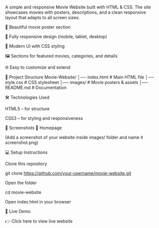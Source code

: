 A simple and responsive Movie Website built with HTML & CSS. The site showcases movies with posters, descriptions, and a clean responsive layout that adapts to all screen sizes.

🎥 Beautiful movie poster section

📱 Fully responsive design (mobile, tablet, desktop)

🎨 Modern UI with CSS styling

🖼️ Sections for featured movies, categories, and details

🌐 Easy to customize and extend

📂 Project Structure
Movie-Website/
│── index.html        # Main HTML file
│── style.css         # CSS stylesheet
│── images/           # Movie posters & assets
│── README.md         # Documentation

🛠️ Technologies Used

HTML5 – for structure

CSS3 – for styling and responsiveness

📸 Screenshots
🎥 Homepage


(Add a screenshot of your website inside images/ folder and name it screenshot.png)

💻 Setup Instructions

Clone this repository

git clone https://github.com/your-username/movie-website.git


Open the folder

cd movie-website


Open index.html in your browser

🌟 Live Demo

👉 Click here to view live website
